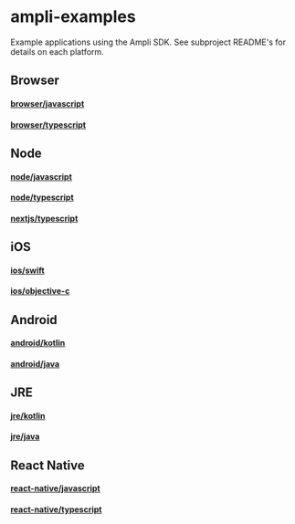 # ampli-examples
Example applications using the Ampli SDK. 
See subproject README's for details on each platform.

## Browser
#### [browser/javascript](browser/javascript/react-app)
#### [browser/typescript](browser/typescript/react-app)

## Node
#### [node/javascript](node/javascript)
#### [node/typescript](node/typescript)
#### [nextjs/typescript](node/nextjs/ampli-app)

## iOS
####  [ios/swift](ios/swift/AmpliSwiftSampleApp)
####  [ios/objective-c](ios/objective-c/AmpliObjectiveCSampleApp)

## Android
#### [android/kotlin](android/kotlin/AmpliApp)
#### [android/java](android/java/AmpliApp)

## JRE
#### [jre/kotlin](jre/kotlin/AmpliApp)
#### [jre/java](jre/java/AmpliApp)

## React Native
#### [react-native/javascript](react-native/javascript/AmpliApp)
#### [react-native/typescript](react-native/typescript/AmpliApp)
